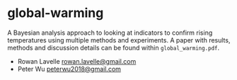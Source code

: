 # global-warming
A Bayesian analysis approach to looking at indicators to confirm rising temperatures using multiple methods and experiments. A paper with results, methods and discussion details can be found within `global_warming.pdf`. 

- Rowan Lavelle <rowan.lavelle@gmail.com>
- Peter Wu <peterwu2018@gmail.com>
